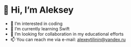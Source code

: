 
# 👋 Hi, I’m Aleksey
* 👀 I’m interested in coding
* 🌱 I’m currently learning Swift
* 💞️ I’m looking for collaboration in my educational efforts
* 📫 You can reach me via e-mail: alexeytilinin@yandex.ru
